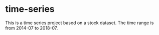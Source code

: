 # time-series
This is a time series project based on a stock dataset. The time range is from 2014-07 to 2018-07.
